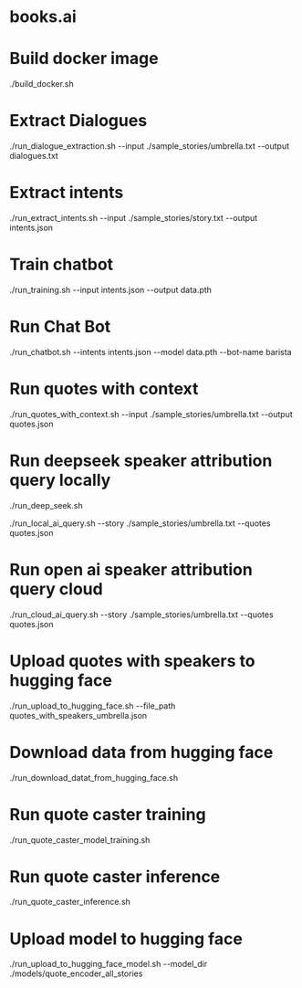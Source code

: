 # books.ai

# Build docker image
./build_docker.sh

# Extract Dialogues
./run_dialogue_extraction.sh --input ./sample_stories/umbrella.txt --output dialogues.txt

# Extract intents
./run_extract_intents.sh --input ./sample_stories/story.txt --output intents.json

# Train chatbot
./run_training.sh --input intents.json --output data.pth

# Run Chat Bot
./run_chatbot.sh --intents intents.json --model data.pth --bot-name barista

# Run quotes with context
./run_quotes_with_context.sh --input ./sample_stories/umbrella.txt --output quotes.json

# Run deepseek speaker attribution query locally
./run_deep_seek.sh

./run_local_ai_query.sh --story ./sample_stories/umbrella.txt --quotes quotes.json

# Run open ai speaker attribution query cloud
./run_cloud_ai_query.sh --story ./sample_stories/umbrella.txt --quotes quotes.json

# Upload quotes with speakers to hugging face
 ./run_upload_to_hugging_face.sh --file_path quotes_with_speakers_umbrella.json

# Download data from hugging face
./run_download_datat_from_hugging_face.sh

# Run quote caster training
./run_quote_caster_model_training.sh

# Run quote caster inference
./run_quote_caster_inference.sh

# Upload model to hugging face
./run_upload_to_hugging_face_model.sh --model_dir ./models/quote_encoder_all_stories